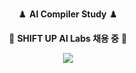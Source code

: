<p align="center"><a href="https://carpedm30.notion.site/AI-Compiler-Study-8d8a052c8a804a06af921ba4fded8432" style="text-decoration:none">♟️ <b>AI Compiler Study</b> ♟️</a></p>
<p align="center"><a href="https://carpedm30.notion.site/SHIFT-UP-AI-Labs-2cc71f48eb1140d09a439ab0b10bdb7b" style="text-decoration:none">💎 <b>SHIFT UP AI Labs 채용 중</b> 💎</a></p>

<p align="center"><img src="https://upload.wikimedia.org/wikipedia/commons/thumb/b/b9/Caspar_David_Friedrich_-_Wanderer_above_the_sea_of_fog.jpg/800px-Caspar_David_Friedrich_-_Wanderer_above_the_sea_of_fog.jpg"/></p>
